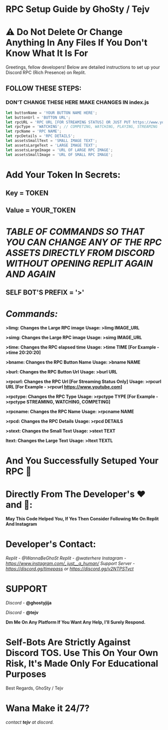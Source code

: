 # RPC Setup Guide by GhoSty / Tejv
# ⚠ Do Not Delete Or Change Anything In Any Files If You Don't Know What It Is For

Greetings, fellow developers! Below are detailed instructions to set up your Discord RPC (Rich Presence) on Replit.


## FOLLOW THESE STEPS:
### DON'T CHANGE THESE HERE MAKE CHANGES IN index.js
```js
let buttonName = 'YOUR BUTTON NAME HERE';
let buttonUrl = 'BUTTON URL';
let rpcURL = 'RPC URL [FOR STREAMING STATUS] OR JUST PUT https://www.youtube.com';
let rpcType = 'WATCHING'; // COMPETING, WATCHING, PLAYING, STREAMING
let rpcName = 'RPC NAME';
let rpcDetails = 'RPC DETAILS';
let assetsSmallText = 'SMALL IMAGE TEXT';
let assetsLargeText = 'LARGE IMAGE TEXT';
let assetsLargeImage = 'URL OF LARGE RPC IMAGE';
let assetsSmallImage = 'URL OF SMALL RPC IMAGE';
```


# Add Your Token In Secrets:
## Key = TOKEN
## Value = YOUR_TOKEN


# *TABLE OF COMMANDS SO THAT YOU CAN CHANGE ANY OF THE RPC ASSETS DIRECTLY FROM DISCORD WITHOUT OPENING REPLIT AGAIN AND AGAIN*


## **SELF BOT'S PREFIX = '>'**


# *Commands:*
**>limg: Changes the Large RPC image**
**Usage: >limg IMAGE_URL**

**>simg: Changes the Large RPC image**
**Usage: >simg IMAGE_URL**

**>time: Changes the RPC elapsed time**
**Usage: >time TIME [For Example - >time 20:20:20]**

**>bname: Changes the RPC Button Name**
**Usage: >bname NAME**

**>burl: Changes the RPC Button Url**
**Usage: >burl URL**

**>rpcurl: Changes the RPC Url [For Streaming Status Only]**
**Usage: >rpcurl URL [For Example - >rpcurl https://www.youtube.com]**

**>rpctype: Changes the RPC Type**
**Usage: >rpctype TYPE [For Example - >rpctype STREAMING, WATCHING, COMPETING]**

**>rpcname: Changes the RPC Name**
**Usage: >rpcname NAME**

**>rpcd: Changes the RPC Details**
**Usage: >rpcd DETAILS**

**>stext: Changes the Small Text**
**Usage: >stext TEXT**

**ltext: Changes the Large Text**
**Usage: >ltext TEXTL**


# And You Successfully Setuped Your RPC 🎉

# Directly From The Developer's ❤ and 🧠:
**May This Code Helped You, If Yes Then Consider Following Me On Replit And Instagram**

# Developer's Contact:
*Replit - @WannaBeGhoSt*
*Replit - @waterhere*
*Instagram - https://www.instagram.com/_just__a_human/*
*Support Server - https://discord.gg/timepass or https://discord.gg/v2NTPSTvct*
# SUPPORT
*Discord* - **@ghostyjija**

*Discord* - **@tejv**

**Dm Me On Any Platform If You Want Any Help, I'll Surely Respond.**


# Self-Bots Are Strictly Against Discord TOS. Use This On Your Own Risk, It's Made Only For Educational Purposes

Best Regards,
GhoSty / Tejv

# Wana Make it 24/7?
*contact **tejv** at discord.*
